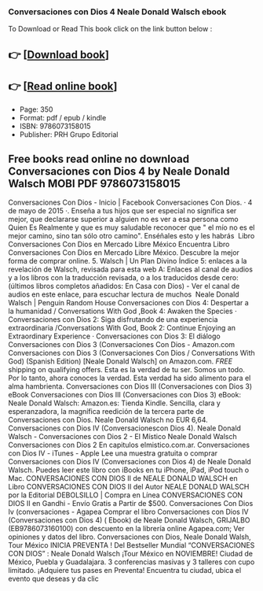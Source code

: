 ### Conversaciones con Dios 4 Neale Donald Walsch ebook

To Download or Read This book click on the link button below :

## 👉  [**[Download book](http://filesbooks.info/download.php?group=book&from=github.com&id=468515&lnk=1079 "Download book")**]

## 👉  [**[Read online book](http://filesbooks.info/download.php?group=book&from=github.com&id=468515&lnk=1079 "Read online book")**]


* Page: 350
* Format: pdf / epub / kindle
* ISBN: 9786073158015
* Publisher: PRH Grupo Editorial



## Free books read online no download Conversaciones con Dios 4 by Neale Donald Walsch MOBI PDF 9786073158015



 Conversaciones Con Dios - Inicio | Facebook Conversaciones Con Dios. · 4 de mayo de 2015 ·. Enseña a tus hijos que ser especial no significa ser mejor, que declararse superior a alguien no es ver a esa persona como Quien Es Realmente y que es muy saludable reconocer que &quot; el mío no es el mejor camino, sino tan sólo otro camino&quot;. Enséñales esto y les habrás 
 Libro Conversaciones Con Dios en Mercado Libre México Encuentra Libro Conversaciones Con Dios en Mercado Libre México. Descubre la mejor forma de comprar online.
 5. Walsch | Un Plan Divino Índice 5: enlaces a la revelación de Walsch, revisada para esta web A: Enlaces al canal de audios y a los libros con la traducción revisada, o a los traducidos desde cero: (últimos libros completos añadidos: En Casa con Dios) - Ver el canal de audios en este enlace, para escuchar lectura de muchos 
 Neale Donald Walsch | Penguin Random House Conversaciones con Dios 4: Despertar a la humanidad / Conversations With God ,Book 4: Awaken the Species · Conversaciones con Dios 2: Siga disfrutando de una experiencia extraordinaria /Conversations With God, Book 2: Continue Enjoying an Extraordinary Experience · Conversaciones con Dios 3: El diálogo 
 Conversaciones con Dios 3 (Conversaciones Con Dios - Amazon.com Conversaciones con Dios 3 (Conversaciones Con Dios / Conversations With God) (Spanish Edition) [Neale Donald Walsch] on Amazon.com. *FREE* shipping on qualifying offers. Esta es la verdad de tu ser. Somos un todo. Por lo tanto, ahora conoces la verdad. Esta verdad ha sido alimento para el alma hambrienta.
 Conversaciones con Dios III (Conversaciones con Dios 3) eBook Conversaciones con Dios III (Conversaciones con Dios 3) eBook: Neale Donald Walsch: Amazon.es: Tienda Kindle. Sencilla, clara y esperanzadora, la magnífica reedición de la tercera parte de Conversaciones con Dios. Neale Donald Walsch no EUR 6,64. Conversaciones con Dios IV (Conversacionescon Dios 4).
 Neale Donald Walsch - Conversaciones con Dios 2 - El Místico Neale Donald Walsch Conversaciones con Dios 2 En capitulos elmistico.com.ar.
 Conversaciones con Dios IV - iTunes - Apple Lee una muestra gratuita o comprar Conversaciones con Dios IV (Conversaciones con Dios 4) de Neale Donald Walsch. Puedes leer este libro con iBooks en tu iPhone, iPad, iPod touch o Mac.
 CONVERSACIONES CON DIOS II de NEALE DONALD WALSCH en Libro CONVERSACIONES CON DIOS II del Autor NEALE DONALD WALSCH por la Editorial DEBOLSILLO | Compra en Línea CONVERSACIONES CON DIOS II en Gandhi - Envío Gratis a Partir de $500.
 Conversaciones Con Dios Iv (conversaciones - Agapea Comprar el libro Conversaciones con Dios IV (Conversaciones con Dios 4) ( Ebook) de Neale Donald Walsch, GRIJALBO (EB9786073160100) con descuento en la librería online Agapea.com; Ver opiniones y datos del libro.
 Conversaciones con Dios, Neale Donald Walsh, Tour México INICIA PREVENTA ! Del Bestseller Mundial “CONVERSACIONES CON DIOS” : Neale Donald Walsch ¡Tour México en NOVIEMBRE! Ciudad de México, Puebla y Guadalajara. 3 conferencias masivas y 3 talleres con cupo limitado. ¡Adquiere tus pases en Preventa! Encuentra tu ciudad, ubica el evento que deseas y da clic  





